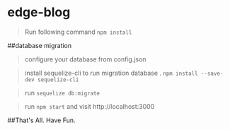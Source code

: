 # edge-blog

> Run following command `npm install`

##database migration
> configure your database from config.json

> install sequelize-cli to run migration database . `npm install --save-dev sequelize-cli`

> run  `sequelize db:migrate`

> run `npm start` and visit http://localhost:3000

##That's All. Have Fun. 
